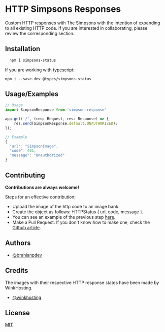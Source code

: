 
# HTTP Simpsons Responses

Custom HTTP responses with The Simpsons with the intention of expanding to all existing HTTP code. If you are interested in collaborating, please review the corresponding section.


## Installation

```bash
  npm i simpsons-status
```

If you are working with typescript:
```
npm i --save-dev @types/simpsons-status
```

## Usage/Examples

```typescript
// Usage
import SimpsonResponse from 'simpson-response'

app.get('/', (req: Request, res: Response) => {
	res.send(SimpsonResponse.default.UNAUTHORIZED);
});

// Example
{
  "url": "SimpsonImage",
  "code": 401,
  "message": "Unauthorized"
}
```
## Contributing

**Contributions are always welcome!**

Steps for an effective contribution:
- Upload the image of the http code to an image bank.
- Create the object as follows: HTTPStatus { url, code, message }. 
- You can see an example of the previous step [here](https://github.com/brahianpdev/simpson-response/blob/main/src/messages/simpson-response.message.ts).
- Make a Pull Request. If you don't know how to make one, check the [Github article](https://docs.github.com/en/pull-requests/collaborating-with-pull-requests/proposing-changes-to-your-work-with-pull-requests/creating-a-pull-request).


## Authors

- [@brahianpdev](https://www.github.com/brahianpdev)

## Credits

The images with their respective HTTP response states have been made by WinkHosting.

- [@winkhosting](https://www.instagram.com/p/Cc78qwquYXG/)

## License

[MIT](https://choosealicense.com/licenses/mit/)


